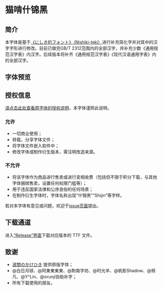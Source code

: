 # 猫啃什锦黑


## 简介

本字体是基于[《にしき的フォント》（Nishiki-teki）](https://umihotaru.work/)进行补充简化字并对其中的汉字字形进行修改。目前已做完GB/T 2312范围内的全部汉字，并补充少数《通用规范汉字表》内汉字。后续版本将补齐《通用规范汉字表》《现代汉语通用字表》内的全部汉字。

## 字体预览


## 授权信息

[请点击此处查看原字体的授权说明](https://umihotaru.work/faq.txt)，本字体谨照此说明。

### 允许
- 一切商业使用；
- 转载、分享字体文件；
- 将字体文件嵌入软件中；
- 修改字体或制作衍生版本，需注明改造来源。

### 不允许
- 将该字体作为商品进行售卖或进行变相收费（包括但不限于积分下载，与其他字体捆绑售卖，设置任何权限门槛等）；
- 用于违反国家法律和公序良俗的任何场景；
- 在制作衍生字体时，字体名称出现“什锦黑”“Shijin”等字样。

若对本字体有意见或问题，欢迎于[issue页面](https://github.com/Skr-ZERO/Maoken-ShijinSans/issues)提出。

## 下载通道

进入[“Release”界面](https://github.com/Skr-ZERO/Maoken-ShijinSans/releases)下载对应版本的 TTF 文件。

## 致谢

- [波間のかけひき](https://twitter.com/Umihotarus) 提供原版字体；
- @白日月球、@阿東東東東、@荆南字坊、@时光羊、@帆影Shadow、@频凡、@Y^Lin、@orunji协助补字；
- 所有下载使用的朋友。
